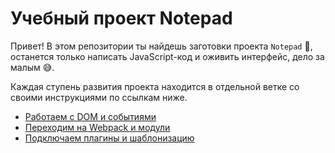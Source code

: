 # Учебный проект Notepad

Привет! В этом репозитории ты найдешь заготовки проекта `Notepad` 📝, останется только написать JavaScript-код и оживить интерфейс, дело за малым 😅.

Каждая ступень развития проекта находится в отдельной ветке со своими инструкциями по ссылкам ниже.

- [Работаем с DOM и событиями](base)
- [Переходим на Webpack и модули](intermediate)
- [Подключаем плагины и шаблонизацию](final)
